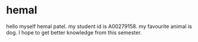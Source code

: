 # hemal
hello myself hemal patel.    my student id is A00279158.   my favourite animal is dog.  I hope to get better knowledge from this semester.
